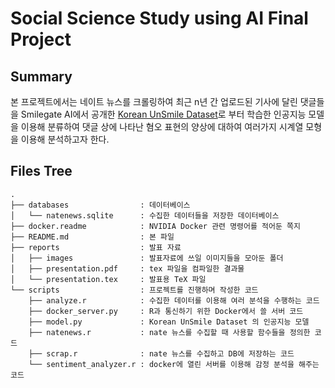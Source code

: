 # Social Science Study using AI Final Project


## Summary
본 프로젝트에서는 네이트 뉴스를 크롤링하여 최근 n년 간 업로드된 기사에 달린 댓글들을 Smilegate AI에서 공개한 [Korean UnSmile Dataset](https://github.com/smilegate-ai/korean_unsmile_dataset)로 부터 학습한 인공지능 모델을 이용해 분류하여 댓글 상에 나타난 혐오 표현의 양상에 대하여 여러가지 시계열 모형을 이용해 분석하고자 한다.


## Files Tree
```
.
├── databases                : 데이터베이스
│   └── natenews.sqlite      : 수집한 데이터들을 저장한 데이터베이스
├── docker.readme            : NVIDIA Docker 관련 명령어를 적어둔 쪽지
├── README.md                : 본 파일
├── reports                  : 발표 자료
│   ├── images               : 발표자료에 쓰일 이미지들을 모아둔 폴더
│   ├── presentation.pdf     : tex 파일을 컴파일한 결과물
│   └── presentation.tex     : 발표용 TeX 파일
└── scripts                  : 프로젝트를 진행하며 작성한 코드
    ├── analyze.r            : 수집한 데이터를 이용해 여러 분석을 수행하는 코드
    ├── docker_server.py     : R과 통신하기 위한 Docker에서 쓸 서버 코드
    ├── model.py             : Korean UnSmile Dataset 의 인공지능 모델
    ├── natenews.r           : nate 뉴스를 수집할 때 사용할 함수들을 정의한 코드
    ├── scrap.r              : nate 뉴스를 수집하고 DB에 저장하는 코드
    └── sentiment_analyzer.r : docker에 열린 서버를 이용해 감정 분석을 해주는 코드
```